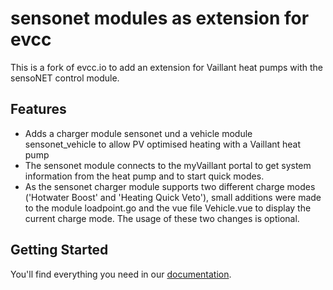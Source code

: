 # sensonet modules as extension for evcc 

This is a fork of evcc.io to add an extension for Vaillant heat pumps with the sensoNET control module.

## Features

- Adds a charger module sensonet und a vehicle module sensonet_vehicle to allow PV optimised heating with a Vaillant heat pump
- The sensonet module connects to the myVaillant portal to get system information from the heat pump and to start quick modes.
- As the sensonet charger module supports two different charge modes ('Hotwater Boost' and 'Heating Quick Veto'), small additions were made to the
  module loadpoint.go and the vue file Vehicle.vue to display the current charge mode. The usage of these two changes is optional. 

## Getting Started

You'll find everything you need in our [documentation](https://docs.evcc.io/).
